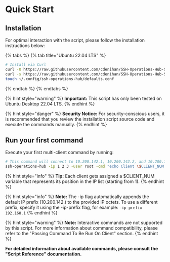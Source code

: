 # Quick Start

## Installation

For optimal interaction with the script, please follow the installation instructions below:

{% tabs %}
{% tab title="Ubuntu 22.04 LTS" %}
```bash
# Install via Curl
curl -O https://raw.githubusercontent.com/cdenihan/SSH-Operations-Hub-Script/refs/heads/main/scripts/ssh-operations-hub.bash
curl -s https://raw.githubusercontent.com/cdenihan/SSH-Operations-Hub-Script/main/scripts/install.bash | bash
touch ~/.config/ssh-operations-hub/defaults.conf
```
{% endtab %}
{% endtabs %}

{% hint style="warning" %}
**Important:** This script has only been tested on Ubuntu Desktop 22.04 LTS.
{% endhint %}

{% hint style="danger" %}
**Security Notice:** For security-conscious users, it is recommended that you review the installation script source code and execute the commands manually.
{% endhint %}

## Run your first command

Execute your first multi-client command by running:

```bash
# This command will connect to 10.200.142.1, 10.200.142.2, and 10.200.142.3
ssh-operations-hub -ip 1 2 3 -user root -cmd "echo Client \$CLIENT_NUM ready"
```

{% hint style="info" %}
**Tip:** Each client gets assigned a $CLIENT\_NUM variable that represents its position in the IP list (starting from 1).
{% endhint %}

{% hint style="info" %}
**Note:** The -ip flag automatically appends the default IP prefix (10.200.142.) to the provided IP octets. To use a different prefix, specify it using the -ip-prefix flag, for example: `-ip-prefix 192.168.1`
{% endhint %}

{% hint style="warning" %}
**Note:** Interactive commands are not supported by this script. For more information about command compatibility, please refer to the "Passing Command To Be Run On Client" section.
{% endhint %}

**For detailed information about available commands, please consult the "Script Reference" documentation.**
